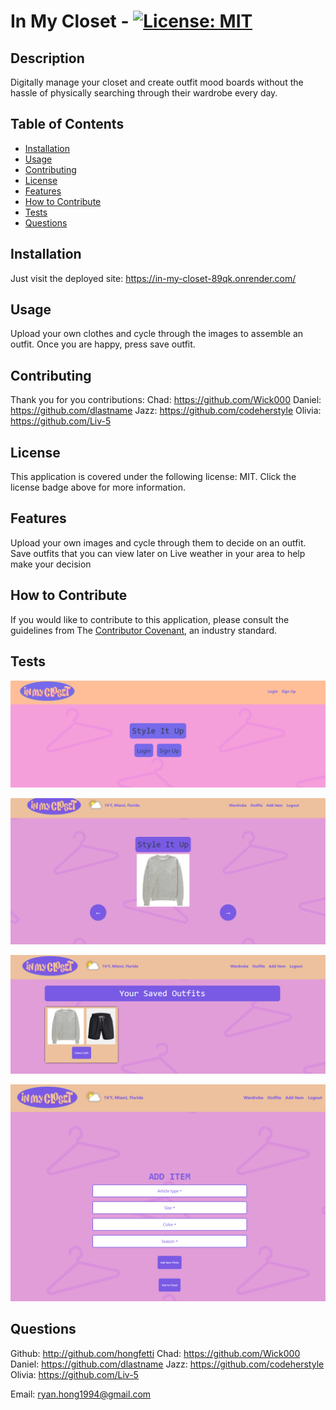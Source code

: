 # In My Closet - [![License: MIT](https://img.shields.io/badge/License-MIT-yellow.svg)](https://opensource.org/license/MIT)
## Description

Digitally manage your closet and create outfit mood boards without the hassle of physically searching through their wardrobe every day.

## Table of Contents 

- [Installation](#installation)
- [Usage](#usage)
- [Contributing](#contributing)
- [License](#license)
- [Features](#features)
- [How to Contribute](#how-to-contribute)
- [Tests](#tests)
- [Questions](#questions)

## Installation

Just visit the deployed site: https://in-my-closet-89qk.onrender.com/

## Usage

Upload your own clothes and cycle through the images to assemble an outfit. Once you are happy, press save outfit.

## Contributing

Thank you for you contributions:
Chad: https://github.com/Wick000
Daniel: https://github.com/dlastname
Jazz: https://github.com/codeherstyle
Olivia: https://github.com/Liv-5

## License

This application is covered under the following license: MIT.
Click the license badge above for more information.

## Features

Upload your own images and cycle through them to decide on an outfit.
Save outfits that you can view later on
Live weather in your area to help make your decision

## How to Contribute

If you would like to contribute to this application, please consult the guidelines from The [Contributor Covenant](https://www.contributor-covenant.org/), an industry standard.

## Tests

![Alt text](./client/src/assets/login-signup.PNG)

![Alt text](./client/src/assets/home.PNG)

![Alt text](./client/src/assets/saved-outfits.PNG)

![Alt text](./client/src/assets/add-item.PNG)

## Questions

Github: http://github.com/hongfetti
Chad: https://github.com/Wick000
Daniel: https://github.com/dlastname
Jazz: https://github.com/codeherstyle
Olivia: https://github.com/Liv-5

Email: ryan.hong1994@gmail.com